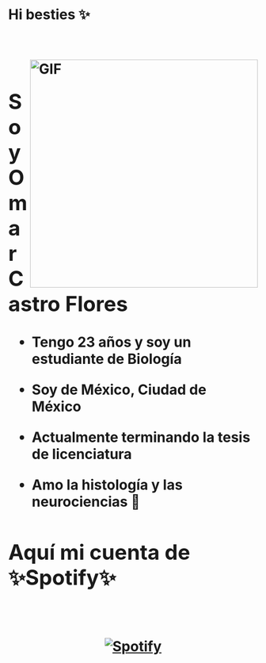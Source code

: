 </div>
<h1> Hi besties ✨ <h1>
<div>

<br />
<img align="right" height="460px" width="460px" alt="GIF" src="https://media4.giphy.com/media/v1.Y2lkPTc5MGI3NjExOTlkYnF3NnN0YXdxeGFhamE3M3hrc3N1NTQzODk5cWR1c2N6MmNnYiZlcD12MV9pbnRlcm5hbF9naWZfYnlfaWQmY3Q9Zw/BHcqBMCzGrwOSdMU38/giphy.gif" />
<p align="center">
  
<div>  
  <h2> Soy Omar Castro Flores </h2>
  </p>
<div>

-  Tengo 23 años y soy un estudiante de Biología

-  Soy de México, Ciudad de México

-  Actualmente terminando la tesis de licenciatura

-  Amo la histología y las neurociencias 🧠

<p align="center">
  
## Aquí mi cuenta de ✨Spotify✨

&nbsp;<div align="center" >
  [![Spotify](https://novatorem.vercel.app/api/spotify?background_color=0d1117&border_color=ffffff)](https://open.spotify.com/user/omarcast132)
</div>


<!--
**Omar1432/Omar1432** is a ✨ _special_ ✨ repository because its `README.md` (this file) appears on your GitHub profile.

Here are some ideas to get you started:

- 🔭 I’m currently working on ...
- 🌱 I’m currently learning ...
- 👯 I’m looking to collaborate on ...
- 🤔 I’m looking for help with ...
- 💬 Ask me about ...
- 📫 How to reach me: ...
- 😄 Pronouns: ...
- ⚡ Fun fact: ...
-->
